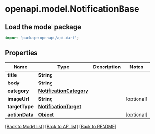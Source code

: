 # openapi.model.NotificationBase

## Load the model package
```dart
import 'package:openapi/api.dart';
```

## Properties
Name | Type | Description | Notes
------------ | ------------- | ------------- | -------------
**title** | **String** |  | 
**body** | **String** |  | 
**category** | [**NotificationCategory**](NotificationCategory.md) |  | 
**imageUrl** | **String** |  | [optional] 
**targetType** | [**NotificationTarget**](NotificationTarget.md) |  | 
**actionData** | [**Object**](.md) |  | [optional] 

[[Back to Model list]](../README.md#documentation-for-models) [[Back to API list]](../README.md#documentation-for-api-endpoints) [[Back to README]](../README.md)


